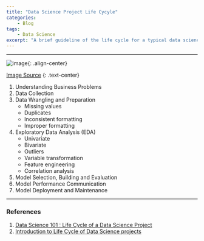 ```yaml
---
title: "Data Science Project Life Cycyle"
categories:
    - Blog
tags:
    - Data Science
excerpt: "A brief guideline of the life cycle for a typical data science project."
---
```


---

![image](https://user-images.githubusercontent.com/79191009/160812490-c96b12d4-8e38-49b6-aa8f-137765b65b11.png){: .align-center}

[Image Source](https://towardsdatascience.com/data-science-101-life-cycle-of-a-data-science-project-86cbc4a2f7f0)
{: .text-center}

1. Understanding Business Problems
2. Data Collection
3. Data Wrangling and Preparation
    - Missing values
    - Duplicates
    - Inconsistent formatting
    - Improper formatting
4. Exploratory Data Analysis (EDA)
    - Univariate
    - Bivariate
    - Outliers
    - Variable transformation
    - Feature engineering
    - Correlation analysis
5. Model Selection, Building and Evaluation
6. Model Performance Communication
7. Model Deployment and Maintenance

---
### References
1. [Data Science 101 : Life Cycle of a Data Science Project](https://towardsdatascience.com/data-science-101-life-cycle-of-a-data-science-project-86cbc4a2f7f0)
2. [Introduction to Life Cycle of Data Science projects](https://www.analyticsvidhya.com/blog/2021/05/introduction-to-data-science-project-lifecycle/)
